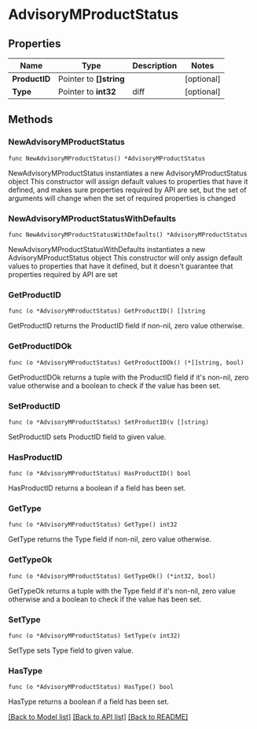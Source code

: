 # AdvisoryMProductStatus

## Properties

Name | Type | Description | Notes
------------ | ------------- | ------------- | -------------
**ProductID** | Pointer to **[]string** |  | [optional] 
**Type** | Pointer to **int32** | diff | [optional] 

## Methods

### NewAdvisoryMProductStatus

`func NewAdvisoryMProductStatus() *AdvisoryMProductStatus`

NewAdvisoryMProductStatus instantiates a new AdvisoryMProductStatus object
This constructor will assign default values to properties that have it defined,
and makes sure properties required by API are set, but the set of arguments
will change when the set of required properties is changed

### NewAdvisoryMProductStatusWithDefaults

`func NewAdvisoryMProductStatusWithDefaults() *AdvisoryMProductStatus`

NewAdvisoryMProductStatusWithDefaults instantiates a new AdvisoryMProductStatus object
This constructor will only assign default values to properties that have it defined,
but it doesn't guarantee that properties required by API are set

### GetProductID

`func (o *AdvisoryMProductStatus) GetProductID() []string`

GetProductID returns the ProductID field if non-nil, zero value otherwise.

### GetProductIDOk

`func (o *AdvisoryMProductStatus) GetProductIDOk() (*[]string, bool)`

GetProductIDOk returns a tuple with the ProductID field if it's non-nil, zero value otherwise
and a boolean to check if the value has been set.

### SetProductID

`func (o *AdvisoryMProductStatus) SetProductID(v []string)`

SetProductID sets ProductID field to given value.

### HasProductID

`func (o *AdvisoryMProductStatus) HasProductID() bool`

HasProductID returns a boolean if a field has been set.

### GetType

`func (o *AdvisoryMProductStatus) GetType() int32`

GetType returns the Type field if non-nil, zero value otherwise.

### GetTypeOk

`func (o *AdvisoryMProductStatus) GetTypeOk() (*int32, bool)`

GetTypeOk returns a tuple with the Type field if it's non-nil, zero value otherwise
and a boolean to check if the value has been set.

### SetType

`func (o *AdvisoryMProductStatus) SetType(v int32)`

SetType sets Type field to given value.

### HasType

`func (o *AdvisoryMProductStatus) HasType() bool`

HasType returns a boolean if a field has been set.


[[Back to Model list]](../README.md#documentation-for-models) [[Back to API list]](../README.md#documentation-for-api-endpoints) [[Back to README]](../README.md)


